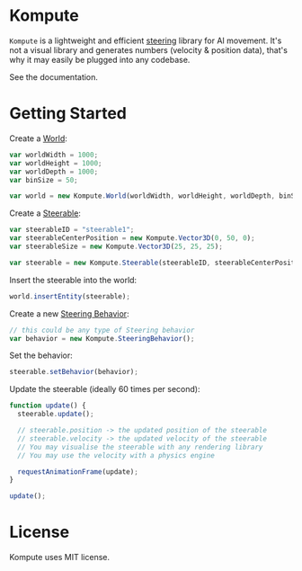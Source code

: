 # Kompute
`Kompute` is a lightweight and efficient [steering](https://www.red3d.com/cwr/steer/gdc99/) library for AI movement. It's not a visual library and generates numbers (velocity & position data), that's why it may easily be plugged into any codebase.

See the documentation.

# Getting Started

Create a [World](https://github.com/oguzeroglu/Kompute/wiki/World):
```javascript
var worldWidth = 1000;
var worldHeight = 1000;
var worldDepth = 1000;
var binSize = 50;

var world = new Kompute.World(worldWidth, worldHeight, worldDepth, binSize);
```

Create a [Steerable](https://github.com/oguzeroglu/Kompute/wiki/Steerable):
```javascript
var steerableID = "steerable1";
var steerableCenterPosition = new Kompute.Vector3D(0, 50, 0);
var steerableSize = new Kompute.Vector3D(25, 25, 25);

var steerable = new Kompute.Steerable(steerableID, steerableCenterPosition, steerableSize);
```

Insert the steerable into the world:
```javascript
world.insertEntity(steerable);
```

Create a new [Steering Behavior](https://github.com/oguzeroglu/Kompute/wiki/Steering-Behaviors):
```javascript
// this could be any type of Steering behavior
var behavior = new Kompute.SteeringBehavior();
```

Set the behavior:
```javascript
steerable.setBehavior(behavior);
```

Update the steerable (ideally 60 times per second):
```javascript
function update() {
  steerable.update();

  // steerable.position -> the updated position of the steerable
  // steerable.velocity -> the updated velocity of the steerable
  // You may visualise the steerable with any rendering library
  // You may use the velocity with a physics engine

  requestAnimationFrame(update);
}

update();
```

# License
Kompute uses MIT license.
